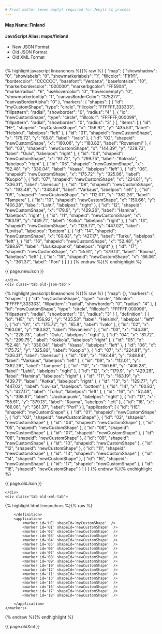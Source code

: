 ```yaml
---
# Front matter (even empty) required for Jekyll to process
---
```


#### Map Name: Finland

#### JavaScript Alias: maps/finland


<ul class='code-tabs'>
    <li class='active'>
        <a data-toggle='new-json'>New JSON Format</a>
    </li>
    <li>
        <a data-toggle='old-json'>Old JSON Format</a>
    </li>
    <li>
        <a data-toggle='old-xml'>Old XML Format</a>
    </li>
</ul>
<div class='tab-content'>
    <pre class='plain-code'></pre>
    <div class='tab new-json-tab active'>
{% highlight javascript lineanchors %}{% raw %}
{
    "map": {
        "showshadow": "0",
        "showlabels": "0",
        "showmarkerlabels": "1",
        "fillcolor": "F1f1f1",
        "bordercolor": "CCCCCC",
        "basefont": "Verdana",
        "basefontsize": "10",
        "markerbordercolor": "000000",
        "markerbgcolor": "FF5904",
        "markerradius": "6",
        "usehovercolor": "0",
        "hoveronempty": "0",
        "showmarkertooltip": "1",
        "canvasBorderColor": "375277",
        "canvasBorderAlpha": "0"
    },
    "markers": {
        "shapes": [
            {
                "id": "myCustomShape",
                "type": "circle",
                "fillcolor": "FFFFFF,333333",
                "fillpattern": "radial",
                "showborder": "0",
                "radius": "4"
            },
            {
                "id": "newCustomShape",
                "type": "circle",
                "fillcolor": "FFFFFF,000099",
                "fillpattern": "radial",
                "showborder": "0",
                "radius": "3"
            }
        ],
        "items": [
            {
                "id": "HE",
                "shapeid": "myCustomShape",
                "x": "156.92",
                "y": "435.53",
                "label": "Helsinki",
                "labelpos": "left"
            },
            {
                "id": "01",
                "shapeid": "newCustomShape",
                "x": "175.72",
                "y": "65.8",
                "label": "Ivalo"
            },
            {
                "id": "02",
                "shapeid": "newCustomShape",
                "x": "160.06",
                "y": "183.82",
                "label": "Rovaniemi"
            },
            {
                "id": "03",
                "shapeid": "newCustomShape",
                "x": "144.39",
                "y": "228.73",
                "label": "Oulu",
                "labelpos": "right"
            },
            {
                "id": "04",
                "shapeid": "newCustomShape",
                "x": "81.72",
                "y": "299.75",
                "label": "Kokkola",
                "labelpos": "right"
            },
            {
                "id": "05",
                "shapeid": "newCustomShape",
                "x": "52.48",
                "y": "330.04",
                "label": "Vaasa",
                "labelpos": "left"
            },
            {
                "id": "06",
                "shapeid": "newCustomShape",
                "x": "175.72",
                "y": "325.86",
                "label": "Kuopio"
            },
            {
                "id": "07",
                "shapeid": "newCustomShape",
                "x": "224.81",
                "y": "336.31",
                "label": "Joensuu"
            },
            {
                "id": "08",
                "shapeid": "newCustomShape",
                "x": "193.48",
                "y": "348.84",
                "label": "Varkaus",
                "labelpos": "left"
            },
            {
                "id": "09",
                "shapeid": "newCustomShape",
                "x": "112.01",
                "y": "382.26",
                "label": "Tampere"
            },
            {
                "id": "10",
                "shapeid": "newCustomShape",
                "x": "150.66",
                "y": "406.28",
                "label": "Lahti",
                "labelpos": "right"
            },
            {
                "id": "12",
                "shapeid": "newCustomShape",
                "x": "179.9",
                "y": "429.26",
                "label": "Hamina",
                "labelpos": "right"
            },
            {
                "id": "11",
                "shapeid": "newCustomShape",
                "x": "163.19",
                "y": "439.71",
                "label": "Kotka",
                "labelpos": "right"
            },
            {
                "id": "13",
                "shapeid": "newCustomShape",
                "x": "129.77",
                "y": "447.02",
                "label": "Loviisa",
                "labelpos": "bottom"
            },
            {
                "id": "14",
                "shapeid": "newCustomShape",
                "x": "60.83",
                "y": "427.17",
                "label": "Turku",
                "labelpos": "left"
            },
            {
                "id": "16",
                "shapeid": "newCustomShape",
                "x": "52.48",
                "y": "398.97",
                "label": "Uusikaupunki",
                "labelpos": "right"
            },
            {
                "id": "17",
                "shapeid": "newCustomShape",
                "x": "55.61",
                "y": "379.13",
                "label": "Rauma",
                "labelpos": "left"
            },
            {
                "id": "18",
                "shapeid": "newCustomShape",
                "x": "66.06",
                "y": "361.37",
                "label": "Pori"
            }
        ]
    }
}
{% endraw %}{% endhighlight %}


<p class='text-success'>{{ page.newJson }}</p>

    </div>
    <div class='tab old-json-tab'>
{% highlight javascript lineanchors %}{% raw %}
{
    "map": {},
    "markers": {
        "shapes": [
            {
                "id": "myCustomShape",
                "type": "circle",
                "fillcolor": "FFFFFF,333333",
                "fillpattern": "radial",
                "showborder": "0",
                "radius": "4"
            },
            {
                "id": "newCustomShape",
                "type": "circle",
                "fillcolor": "FFFFFF,000099",
                "fillpattern": "radial",
                "showborder": "0",
                "radius": "3"
            }
        ],
        "definition": [
            {
                "id": "HE",
                "x": "156.92",
                "y": "435.53",
                "label": "Helsinki",
                "labelpos": "left"
            },
            {
                "id": "01",
                "x": "175.72",
                "y": "65.8",
                "label": "Ivalo"
            },
            {
                "id": "02",
                "x": "160.06",
                "y": "183.82",
                "label": "Rovaniemi"
            },
            {
                "id": "03",
                "x": "144.39",
                "y": "228.73",
                "label": "Oulu",
                "labelpos": "right"
            },
            {
                "id": "04",
                "x": "81.72",
                "y": "299.75",
                "label": "Kokkola",
                "labelpos": "right"
            },
            {
                "id": "05",
                "x": "52.48",
                "y": "330.04",
                "label": "Vaasa",
                "labelpos": "left"
            },
            {
                "id": "06",
                "x": "175.72",
                "y": "325.86",
                "label": "Kuopio"
            },
            {
                "id": "07",
                "x": "224.81",
                "y": "336.31",
                "label": "Joensuu"
            },
            {
                "id": "08",
                "x": "193.48",
                "y": "348.84",
                "label": "Varkaus",
                "labelpos": "left"
            },
            {
                "id": "09",
                "x": "112.01",
                "y": "382.26",
                "label": "Tampere"
            },
            {
                "id": "10",
                "x": "150.66",
                "y": "406.28",
                "label": "Lahti",
                "labelpos": "right"
            },
            {
                "id": "12",
                "x": "179.9",
                "y": "429.26",
                "label": "Hamina",
                "labelpos": "right"
            },
            {
                "id": "11",
                "x": "163.19",
                "y": "439.71",
                "label": "Kotka",
                "labelpos": "right"
            },
            {
                "id": "13",
                "x": "129.77",
                "y": "447.02",
                "label": "Loviisa",
                "labelpos": "bottom"
            },
            {
                "id": "14",
                "x": "60.83",
                "y": "427.17",
                "label": "Turku",
                "labelpos": "left"
            },
            {
                "id": "16",
                "x": "52.48",
                "y": "398.97",
                "label": "Uusikaupunki",
                "labelpos": "right"
            },
            {
                "id": "17",
                "x": "55.61",
                "y": "379.13",
                "label": "Rauma",
                "labelpos": "left"
            },
            {
                "id": "18",
                "x": "66.06",
                "y": "361.37",
                "label": "Pori"
            }
        ],
        "application": [
            {
                "id": "HE",
                "shapeid": "myCustomShape"
            },
            {
                "id": "01",
                "shapeid": "newCustomShape"
            },
            {
                "id": "02",
                "shapeid": "newCustomShape"
            },
            {
                "id": "03",
                "shapeid": "newCustomShape"
            },
            {
                "id": "04",
                "shapeid": "newCustomShape"
            },
            {
                "id": "05",
                "shapeid": "newCustomShape"
            },
            {
                "id": "06",
                "shapeid": "newCustomShape"
            },
            {
                "id": "07",
                "shapeid": "newCustomShape"
            },
            {
                "id": "08",
                "shapeid": "newCustomShape"
            },
            {
                "id": "09",
                "shapeid": "newCustomShape"
            },
            {
                "id": "10",
                "shapeid": "newCustomShape"
            },
            {
                "id": "12",
                "shapeid": "newCustomShape"
            },
            {
                "id": "11",
                "shapeid": "newCustomShape"
            },
            {
                "id": "13",
                "shapeid": "newCustomShape"
            },
            {
                "id": "14",
                "shapeid": "newCustomShape"
            },
            {
                "id": "16",
                "shapeid": "newCustomShape"
            },
            {
                "id": "17",
                "shapeid": "newCustomShape"
            },
            {
                "id": "18",
                "shapeid": "newCustomShape"
            }
        ]
    }
}
{% endraw %}{% endhighlight %}


<p class='text-success'>{{ page.oldJson }}</p>

    </div>
    <div class='tab old-xml-tab'>
{% highlight html lineanchors %}{% raw %}
<map>
	<markers>
	    <shapes>
		     <shape id='myCustomShape' type='circle' fillColor='FFFFFF,333333' fillPattern='radial' showBorder='0' radius='4'/>
			 <shape id='newCustomShape' type='circle' fillColor='FFFFFF,000099' fillPattern='radial' showBorder='0' radius='3'/>
		</shapes>
		<definition>
			<marker id='HE' x='156.92' y='435.53' label='Helsinki' labelPos='left'  />
			<marker id='01' x='175.72' y='65.8' label='Ivalo'  />
			<marker id='02' x='160.06' y='183.82' label='Rovaniemi'  />
			<marker id='03' x='144.39' y='228.73' label='Oulu' labelPos='right'  />
			<marker id='04' x='81.72' y='299.75' label='Kokkola' labelPos='right'  />
			<marker id='05' x='52.48' y='330.04' label='Vaasa' labelPos='left'  />
			<marker id='06' x='175.72' y='325.86' label='Kuopio'  />
			<marker id='07' x='224.81' y='336.31' label='Joensuu'  />
			<marker id='08' x='193.48' y='348.84' label='Varkaus' labelPos='left'  />
			<marker id='09' x='112.01' y='382.26' label='Tampere'  />
			<marker id='10' x='150.66' y='406.28' label='Lahti' labelPos='right'  />
			<marker id='12' x='179.9' y='429.26' label='Hamina' labelPos='right'  />
			<marker id='11' x='163.19' y='439.71' label='Kotka' labelPos='right'  />
			<marker id='13' x='129.77' y='447.02' label='Loviisa' labelPos='bottom'  />
			<marker id='14' x='60.83' y='427.17' label='Turku' labelPos='left'  />
			<marker id='16' x='52.48' y='398.97' label='Uusikaupunki' labelPos='right'  />
			<marker id='17' x='55.61' y='379.13' label='Rauma' labelPos='left'  />
			<marker id='18' x='66.06' y='361.37' label='Pori'  />

		</definition>
		<application>
			<marker id='HE' shapeId='myCustomShape'  />
			<marker id='01' shapeId='newCustomShape'  />
			<marker id='02' shapeId='newCustomShape'  />
			<marker id='03' shapeId='newCustomShape'  />
			<marker id='04' shapeId='newCustomShape'  />
			<marker id='05' shapeId='newCustomShape'  />
			<marker id='06' shapeId='newCustomShape'  />
			<marker id='07' shapeId='newCustomShape'  />
			<marker id='08' shapeId='newCustomShape'  />
			<marker id='09' shapeId='newCustomShape'  />
			<marker id='10' shapeId='newCustomShape'  />
			<marker id='12' shapeId='newCustomShape'  />
			<marker id='11' shapeId='newCustomShape'  />
			<marker id='13' shapeId='newCustomShape'  />
			<marker id='14' shapeId='newCustomShape'  />
			<marker id='16' shapeId='newCustomShape'  />
			<marker id='17' shapeId='newCustomShape'  />
			<marker id='18' shapeId='newCustomShape'  />

		</application>
	</markers>
</map>
{% endraw %}{% endhighlight %}

<p class='text-success'>{{ page.oldXml }}</p>

</div>
</div>
